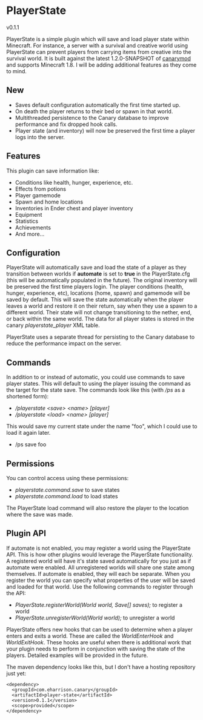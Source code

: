 PlayerState
===========
v0.1.1

PlayerState is a simple plugin which will save and load player state within Minecraft. For instance, a server with a survival and creative world using PlayerState can prevent players from carrying items from creative into the survival world. It is built against the latest 1.2.0-SNAPSHOT of [canarymod](http://www.canarymod.net/) and supports Minecraft 1.8. I will be adding additional features as they come to mind.

## New

* Saves default configuration automatically the first time started up.
* On death the player returns to their bed or spawn in that world.
* Multithreaded persistence to the Canary database to improve performance and fix dropped hook calls.
* Player state (and inventory) will now be preserved the first time a player logs into the server.

## Features

This plugin can save information like:

* Conditions like health, hunger, experience, etc.
* Effects from potions
* Player gamemode
* Spawn and home locations
* Inventories in Ender chest and player inventory
* Equipment
* Statistics
* Achievements
* And more...

## Configuration

PlayerState will automatically save and load the state of a player as they transition between worlds if __automate__ is set to __true__ in the PlayerState.cfg (this will be automatically populated in the future). The original inventory will be preserved the first time players login. The player conditions (health, hunger, experience, etc), locations (home, spawn) and gamemode will be saved by default. This will save the state automatically when the player leaves a world and restore it on their return, say when they use a spawn to a different world. Their state will not change transitioning to the nether, end, or back within the same world. The data for all player states is stored in the canary _playerstate_player_ XML table.

PlayerState uses a separate thread for persisting to the Canary database to reduce the performance impact on the server.

## Commands

In addition to or instead of automatic, you could use commands to save player states. This will default to using the player issuing the command as the target for the state save. The commands look like this (with _/ps_ as a shortened form):

* _/playerstate &lt;save&gt; &lt;name&gt; [player]_
* _/playerstate &lt;load&gt; &lt;name&gt; [player]_

This would save my current state under the name "foo", which I could use to load it again later.
* /ps save foo

## Permissions

You can control access using these permissions:

* _playerstate.command.save_ to save states
* _playerstate.command.load_ to load states

The PlayerState load command will also restore the player to the location where the save was made.

## Plugin API

If automate is not enabled, you may register a world using the PlayerState API. This is how other plugins would leverage the PlayerState functionality. A registered world will have it's state saved automatically for you just as if automate were enabled. All unregistered worlds will share one state among themselves. If automate is enabled, they will each be separate. When you register the world you can specify what properties of the user will be saved and loaded for that world. Use the following commands to register through the API:

* _PlayerState.registerWorld(World world, Save[] saves);_ to register a world
* _PlayerState.unregisterWorld(World world);_ to unregister a world

PlayerState offers new hooks that can be used to determine when a player enters and exits a world. These are called the _WorldEnterHook_ and _WorldExitHook_. These hooks are useful when there is additional work that your plugin needs to perform in conjunction with saving the state of the players. Detailed examples will be provided in the future.

The maven dependency looks like this, but I don't have a hosting repository just yet:

    <dependency>
      <groupId>com.eharrison.canary</groupId>
      <artifactId>player-state</artifactId>
      <version>0.1.1</version>
      <scope>provided</scope>
    </dependency>
